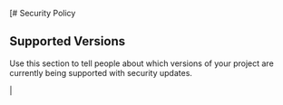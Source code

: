 [# Security Policy

## Supported Versions

Use this section to tell people about which versions of your project are
currently being supported with security updates.

|
